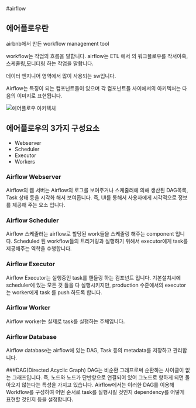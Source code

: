 #airflow


## 에어플로우란  

airbnb에서 만든 workflow management tool

workflow는 작업의 흐름을 말합니다.
airflow는 ETL 에서 의 워크플로우를 작서아혹,스케줄링,모니터링 하는 작업을 말합니다.

데이터 엔지니어 영역에서 많이 사용되는 sw입니다.

Airflow는 특징이 되는 컴포넌트들이 있으며 각 컴포넌트들 사이에서의 아키텍처는 다음의 이미지로 표현됩니다.

![에어플로우 아키텍처](https://airflow.apache.org/docs/apache-airflow/stable/_images/arch-diag-basic.png)

## 에어플로우의 3가지 구성요소  

- Webserver
- Scheduler
- Executor
- Workers

### Airflow Webserver
Airflow의 웹 서버는 Airflow의 로그를 보여주거나 스케줄러에 의해 생산된 DAG목록, Task 상태 등을 시각화 해서 보여줍니다. 즉, UI를 통해서 사용자에게 시각적으로 정보를 제공해 주는 요소 입니다.

### Airflow Scheduler
Airflow 스케줄러는 airflow로 할당된 work들을 스케줄링 해주는 component 입니다. Scheduled 된 workflow들의 트리거링과 실행하기 위해서 executor에게 task를 제공해주는 역학을 수행합니다.



### Airflow Executor
Airflow Executor는 실행중인 task를 핸들링 하는 컴포넌트 입니다. 기본설치시에 scheduler에 있는 모든 것 들을 다 실행시키지만, production 수준에서의 executor는 worker에게 task 를 push 하도록 합니다.

### Airflow Worker
Airflow worker는 실제로 task를 실행하는 주체입니다.

### Airflow Database
Airflow database는 airflow에 있는 DAG, Task 등의 metadata를 저장하고 관리합니다.


###DAG(Directed Acyclic Graph)
DAG는 비순환 그래프로써 순환하는 사이클이 없는 그래프입니다. 즉, 노드와 노드가 단반향으로 연결되어 있어 그노드로 향하게 되면 돌아오지 않는다는 특성을 가지고 있습니다. Airflow에서는 이러한 DAG를 이용해 Workflow를 구성하여 어떤 순서로 task를 실행시킬 것인지 dependency를 어떻게 표현할 것인지 등을 설정합니다.
